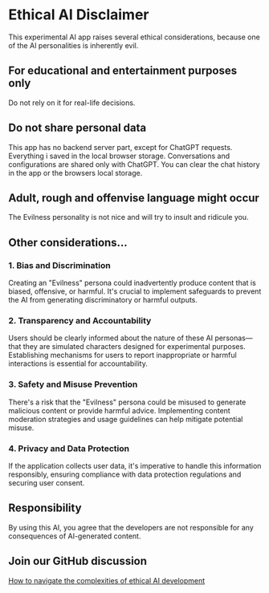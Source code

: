 # Ethical AI Disclaimer
This experimental AI app raises several ethical considerations, because one of the AI personalities is inherently evil.

## For educational and entertainment purposes only
Do not rely on it for real-life decisions.

## Do not share personal data
This app has no backend server part, except for ChatGPT requests. Everything i saved in the local browser storage.
Conversations and configurations are shared only with ChatGPT.
You can clear the chat history in the app or the browsers local storage.

## Adult, rough and offenvise language might occur 
The Evilness personality is not nice and will try to insult and ridicule you.

## Other considerations...

### 1. Bias and Discrimination
Creating an "Evilness" persona could inadvertently produce content that is biased, offensive, or harmful. It's crucial to implement safeguards to prevent the AI from generating discriminatory or harmful outputs.

### 2. Transparency and Accountability
Users should be clearly informed about the nature of these AI personas—that they are simulated characters designed for experimental purposes. Establishing mechanisms for users to report inappropriate or harmful interactions is essential for accountability.

### 3. Safety and Misuse Prevention
There's a risk that the "Evilness" persona could be misused to generate malicious content or provide harmful advice. Implementing content moderation strategies and usage guidelines can help mitigate potential misuse.

### 4. Privacy and Data Protection
If the application collects user data, it's imperative to handle this information responsibly, ensuring compliance with data protection regulations and securing user consent.

## Responsibility
By using this AI, you agree that the developers are not responsible for any consequences of AI-generated content.

## Join our GitHub discussion
[How to navigate the complexities of ethical AI development](https://github.com/RonniKahalani/good-evil-gpt/discussions/3)
